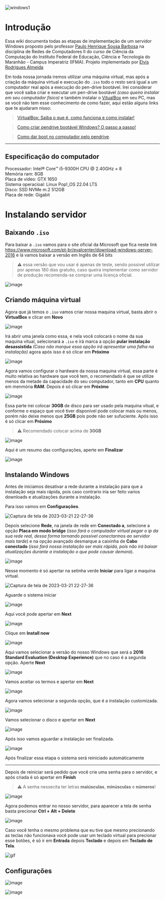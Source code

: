 ![windows1](https://github.com/Elvis-Almeida/Elvis-Almeida-Servidor-Windows/assets/70353348/facfe533-f38c-410a-bd41-b63fbef13a0f)

# Introdução

Essa wiki documenta todas as etapas de implementação de um servidor Windows proposto pelo professor [Paulo Henrique Sousa Barbosa](https://github.com/agenteph) na disciplina de Redes de Computadores II do curso de Ciência da Computação do Instituto Federal de Educação, Ciência e Tecnologia do Maranhão - Campus Imperatriz (IFMA). Projeto implementado por [Elvis Rodrigues Almeida](https://github.com/Elvis-Almeida)

Em toda nossa jornada iremos utilizar uma máquina virtual, mas após a criação da máquina virtual e execução do `.iso` todo o resto será igual a um computador real após a execução do pen-drive bootável. Irei considerar que você saiba criar e executar um pen-drive bootável *(caso queira instalar em seu computador físico)* e também instalar o [VitualBox](https://www.virtualbox.org/) em seu PC, mas se você não tem esse conhecimento de como fazer, aqui estão alguns links que te ajudaram nisso:

>  [VirtualBox: Saiba o que é, como funciona e como instalar!](https://blog.b2bstack.com.br/virtualbox/)

> [Como criar pendrive bootável Windows? O passo a passo!](https://blog.betrybe.com/tecnologia/pen-drive-bootavel-windows/)

> [Como dar boot no computador pelo pendrive](https://tecnoblog.net/responde/boot-pen-drive-windows-mac/). 

---

## Especificação do computador

Processador: Intel® Core™ i5-9300H CPU @ 2.40GHz × 8<br>
Memória ram: 8GB<br>
Placa de vídeo: GTX 1650<br>
Sistema operacioal: Linux Pop!_OS 22.04 LTS<br>
Disco: SSD NVMe m.2 512GB<br>
Placa de rede: Gigabit<br>

# Instalando servidor

## Baixando `.iso`

Para baixar a `.iso` vamos para o site oficial da Microsoft que fica neste link https://www.microsoft.com/pt-br/evalcenter/download-windows-server-2016 e lá vamos baixar a versão em Inglês de 64 bits

> :warning: essa versão que vou usar é apenas de teste, sendo possivel utilizar por apenas 180 dias gratuito, caso queira implementar como servidor de produção recomenda-se comprar uma licença oficial.

![image](https://github.com/Elvis-Almeida/Elvis-Almeida-Servidor-Windows/assets/70353348/fc557443-4024-4188-8260-5379908f9401)


## Criando máquina virtual 

Agora que já temos o `.iso` vamos criar nossa maquina virtual, basta abrir o **VirtualBox** e clicar em **Novo** 

![image](https://github.com/Elvis-Almeida/Elvis-Almeida-Servidor-Windows/assets/70353348/d53f3d10-30a5-4991-a4c7-a2a9cff7d6c5)

Irá abrir uma janela como essa, e nela você colocará o nome da sua maquina vitual, selecionará a `.iso` e irá marca a opção **pular instalação desassistida** *(Caso não marque essa opção irá apresentar uma falha na instalação)* agora após isso é só clicar em **Próximo**

![image](https://github.com/Elvis-Almeida/Elvis-Almeida-Servidor-Windows/assets/70353348/9caaaa7c-286e-4773-b42e-1264b737af63)

Agora vamos configurar o hardware da nossa maquina virtual, essa parte é muito relativa ao hardware que você tem, o recomendado é que se utilize menos da metade da capacidade do seu computador, tanto em **CPU** quanto em menmória **RAM**. Depois é só clicar em  **Próximo**

![image](https://github.com/Elvis-Almeida/Elvis-Almeida-Servidor-Windows/assets/70353348/a3650ea4-bef7-42f7-b215-d60a98c32266)

Essa parte irei colocar **30GB** de disco para ser usado pela maquina vitual, e conforme o espaço que você tiver disponível pode colocar mais ou menos, porém não deixe menos que **25GB** pois pode não ser sufuciente. Após isso é só clicar em  **Próximo**

> :warning: Recomendado colocar acima de **30GB**

![image](https://github.com/Elvis-Almeida/Elvis-Almeida-Servidor-Windows/assets/70353348/c1faa25c-c74f-4b4c-83fd-c356e91e580c)

Aqui é um resumo das configurações, aperte em **Finalizar**

![image](https://github.com/Elvis-Almeida/Elvis-Almeida-Servidor-Windows/assets/70353348/ac144bdf-7167-479a-be7d-7781aa3abc66)

## Instalando Windows

Antes de iniciamos desativar a rede durante a instalação para que a instalação seja mais rápida, pois caso contrario iria ser feito varios downloads e atualizações durante a instalação.

Para isso vamos em **Configurações**.

![Captura de tela de 2023-03-21 22-27-36](https://user-images.githubusercontent.com/70353348/226778223-c8cae63f-ea78-4bcf-9bee-0013e31c2b6b.png)

Depois selecione **Rede**, na janela de rede em **Conectado a**, selecione a opção **Placa em modo bridge** (*isso fará o computador virtual pegar o ip da sua rede real, dessa forma tornando possivel conectarmos ao servidor mais tarde*) e na opção avançado desmarque a caixinha de **Cabo conectado** (*isso fará nossa instalação ser mais rápida, pois não irá baixar atualizações durante a instalação o que pode causar demora*). 

![image](https://github.com/Elvis-Almeida/Elvis-Almeida-Servidor-Windows/assets/70353348/d1505a31-e071-4cd8-bace-e8eb2b0ec013)

Nesse momento é só apertar na setinha verde **Iniciar** para ligar a maquina virtual.

![Captura de tela de 2023-03-21 22-27-36](https://user-images.githubusercontent.com/70353348/226778223-c8cae63f-ea78-4bcf-9bee-0013e31c2b6b.png)

Aguarde o sistema iniciar

![image](https://github.com/Elvis-Almeida/Elvis-Almeida-Servidor-Windows/assets/70353348/16dff1ef-ffc7-408c-b4ad-bdf2b1eed065)

Aqui você pode apertar em **Next**

![image](https://github.com/Elvis-Almeida/Elvis-Almeida-Servidor-Windows/assets/70353348/b0fac10d-88e2-46f3-922f-0ef7e51a6408)

Clique em **Install now**

![image](https://github.com/Elvis-Almeida/Elvis-Almeida-Servidor-Windows/assets/70353348/fedfab6f-626e-45f1-a3bc-a001d2fc2554)

Aqui vamos selecionar a versão do nosso Windows que será a **2016 Standard Evaluation (Desktop Experience)** que no caso é a segunda opção. Aperte **Next**

![image](https://github.com/Elvis-Almeida/Elvis-Almeida-Servidor-Windows/assets/70353348/87bc96cd-71df-45b8-90c8-e1a943476d79)

Vamos aceitar os termos e apertar em **Next**

![image](https://github.com/Elvis-Almeida/Elvis-Almeida-Servidor-Windows/assets/70353348/e8a004cb-df79-4213-90f8-2054c7739332)

Agora vamos selecionar a segunda opção, que é a instalação customizada.

![image](https://github.com/Elvis-Almeida/Elvis-Almeida-Servidor-Windows/assets/70353348/df9e663f-4963-43d9-8253-a4baffc1c89d)

Vamos selecionar o disco e apertar em **Next** 

![image](https://github.com/Elvis-Almeida/Elvis-Almeida-Servidor-Windows/assets/70353348/b19a8075-6523-4edc-8654-8798c28a014c)

Após isso vamos aguardar a instalação ser finalizada.

![image](https://github.com/Elvis-Almeida/Elvis-Almeida-Servidor-Windows/assets/70353348/2e8f014a-2ee5-4d57-9838-90ee9d18aaac)

Após finalizar essa etapa o sistema será reiniciado automáticamente

---

Depois de reiniciar será pedido que você crie uma senha para o servidor, e após criada é só apertar em **Finish** 

> :warning: A senha nessecita ter letras **maiúsculas**, **minúsculas** e **números**!

![image](https://github.com/Elvis-Almeida/Elvis-Almeida-Servidor-Windows/assets/70353348/0ac3c16a-cc88-4250-955a-994fd4f671ed)

Agora podemos entrar no nosso servidor, para aparecer a tela de senha basta precionar **Ctrl + Alt + Delete**

![image](https://github.com/Elvis-Almeida/Elvis-Almeida-Servidor-Windows/assets/70353348/6f8b4885-6339-4f89-bc28-16ed1adea6f2)

Caso você tenha o mesmo problema que eu tive que mesmo precionando as teclas não funcionava você pode usar um teclado virtual para precionar esse botões, é só ir em **Entrada** depois **Teclado** e depois em **Teclado de Tela**.

![gif](https://github.com/Elvis-Almeida/Elvis-Almeida-Servidor-Windows/assets/70353348/56359612-4a4c-431f-a403-f63a2422f028)

## Configurações 

![image](https://github.com/Elvis-Almeida/Elvis-Almeida-Servidor-Windows/assets/70353348/dc483aa5-e564-4af8-8bc9-41b2598e0230)

![image](https://github.com/Elvis-Almeida/Elvis-Almeida-Servidor-Windows/assets/70353348/149672ab-9e6a-432b-a3cd-915bc5c5b66c)
